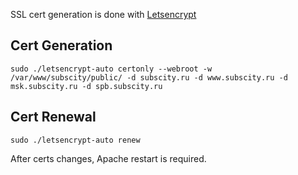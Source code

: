 SSL cert generation is done with [Letsencrypt](https://letsencrypt.org/)

## Cert Generation
```
sudo ./letsencrypt-auto certonly --webroot -w /var/www/subscity/public/ -d subscity.ru -d www.subscity.ru -d msk.subscity.ru -d spb.subscity.ru
```

## Cert Renewal
```
sudo ./letsencrypt-auto renew
```
After certs changes, Apache restart is required.
